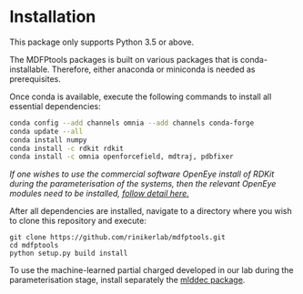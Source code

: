 # Installation

This package only supports Python 3.5 or above.

The MDFPtools packages is built on various packages that is conda-installable. Therefore, either anaconda or miniconda is needed as prerequisites.

Once conda is available, execute the following commands to install all essential dependencies:

```bash
conda config --add channels omnia --add channels conda-forge
conda update --all
conda install numpy
conda install -c rdkit rdkit
conda install -c omnia openforcefield, mdtraj, pdbfixer
```

*If one wishes to use the commercial software OpenEye install of RDKit during the parameterisation of the systems, then the relevant OpenEye modules need to be installed, [follow detail here.](https://docs.eyesopen.com/toolkits/python/quickstart-python/install.html)*

After all dependencies are installed, navigate to a directory where you wish to clone this repository and execute:
```
git clone https://github.com/rinikerlab/mdfptools.git
cd mdfptools
python setup.py build install
```

To use the machine-learned partial charged developed in our lab during the parameterisation stage, install separately the [mlddec package](github.com/rinikierlab/mlddec).
